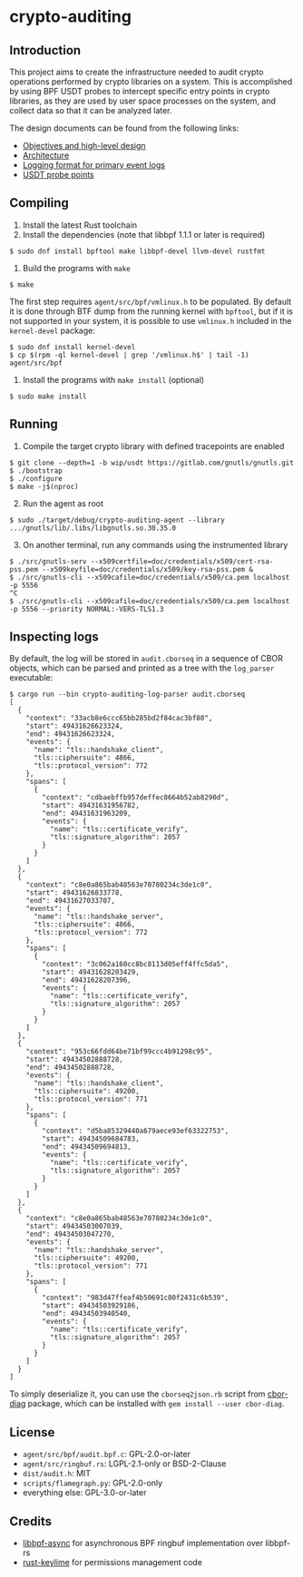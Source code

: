 # crypto-auditing

## Introduction

This project aims to create the infrastructure needed to audit crypto
operations performed by crypto libraries on a system. This is accomplished by
using BPF USDT probes to intercept specific entry points in crypto libraries,
as they are used by user space processes on the system, and collect data so that
it can be analyzed later.

The design documents can be found from the following links:

- [Objectives and high-level design](docs/objectives.md)
- [Architecture](docs/architecture.md)
- [Logging format for primary event logs](docs/logging-format.md)
- [USDT probe points](docs/probe-points.md)

## Compiling

1. Install the latest Rust toolchain
1. Install the dependencies (note that libbpf 1.1.1 or later is required)
```console
$ sudo dnf install bpftool make libbpf-devel llvm-devel rustfmt
```
1. Build the programs with `make`
```console
$ make
```

The first step requires `agent/src/bpf/vmlinux.h` to be populated. By
default it is done through BTF dump from the running kernel with
`bpftool`, but if it is not supported in your system, it is possible
to use `vmlinux.h` included in the `kernel-devel` package:

```console
$ sudo dnf install kernel-devel
$ cp $(rpm -ql kernel-devel | grep '/vmlinux.h$' | tail -1) agent/src/bpf
```

1. Install the programs with `make install` (optional)
```console
$ sudo make install
```

## Running

1. Compile the target crypto library with defined tracepoints are enabled
```console
$ git clone --depth=1 -b wip/usdt https://gitlab.com/gnutls/gnutls.git
$ ./bootstrap
$ ./configure
$ make -j$(nproc)
```
2. Run the agent as root
```console
$ sudo ./target/debug/crypto-auditing-agent --library .../gnutls/lib/.libs/libgnutls.so.30.35.0
```
3. On another terminal, run any commands using the instrumented library
```console
$ ./src/gnutls-serv --x509certfile=doc/credentials/x509/cert-rsa-pss.pem --x509keyfile=doc/credentials/x509/key-rsa-pss.pem &
$ ./src/gnutls-cli --x509cafile=doc/credentials/x509/ca.pem localhost -p 5556
^C
$ ./src/gnutls-cli --x509cafile=doc/credentials/x509/ca.pem localhost -p 5556 --priority NORMAL:-VERS-TLS1.3
```

## Inspecting logs

By default, the log will be stored in `audit.cborseq` in a sequence of
CBOR objects, which can be parsed and printed as a tree with the
`log_parser` executable:
```console
$ cargo run --bin crypto-auditing-log-parser audit.cborseq
[
  {
    "context": "33acb8e6ccc65bb285bd2f84cac3bf80",
    "start": 49431626623324,
    "end": 49431626623324,
    "events": {
      "name": "tls::handshake_client",
      "tls::ciphersuite": 4866,
      "tls::protocol_version": 772
    },
    "spans": [
      {
        "context": "cdbaebffb957deffec8664b52ab8290d",
        "start": 49431631956782,
        "end": 49431631963209,
        "events": {
          "name": "tls::certificate_verify",
          "tls::signature_algorithm": 2057
        }
      }
    ]
  },
  {
    "context": "c8e0a865bab48563e70780234c3de1c0",
    "start": 49431626833778,
    "end": 49431627033707,
    "events": {
      "name": "tls::handshake_server",
      "tls::ciphersuite": 4866,
      "tls::protocol_version": 772
    },
    "spans": [
      {
        "context": "3c062a160cc8bc8113d05eff4ffc5da5",
        "start": 49431628203429,
        "end": 49431628207396,
        "events": {
          "name": "tls::certificate_verify",
          "tls::signature_algorithm": 2057
        }
      }
    ]
  },
  {
    "context": "953c66fdd64be71bf99ccc4b91298c95",
    "start": 49434502888728,
    "end": 49434502888728,
    "events": {
      "name": "tls::handshake_client",
      "tls::ciphersuite": 49200,
      "tls::protocol_version": 771
    },
    "spans": [
      {
        "context": "d5ba85329440a679aece93ef63322753",
        "start": 49434509684783,
        "end": 49434509694813,
        "events": {
          "name": "tls::certificate_verify",
          "tls::signature_algorithm": 2057
        }
      }
    ]
  },
  {
    "context": "c8e0a865bab48563e70780234c3de1c0",
    "start": 49434503007039,
    "end": 49434503047270,
    "events": {
      "name": "tls::handshake_server",
      "tls::ciphersuite": 49200,
      "tls::protocol_version": 771
    },
    "spans": [
      {
        "context": "983d47ffeaf4b50691c80f2431c6b539",
        "start": 49434503929186,
        "end": 49434503940540,
        "events": {
          "name": "tls::certificate_verify",
          "tls::signature_algorithm": 2057
        }
      }
    ]
  }
]
```

To simply deserialize it, you can use the `cborseq2json.rb` script
from [cbor-diag](https://github.com/cabo/cbor-diag) package, which can
be installed with `gem install --user cbor-diag`.

## License

- `agent/src/bpf/audit.bpf.c`: GPL-2.0-or-later
- `agent/src/ringbuf.rs`: LGPL-2.1-only or BSD-2-Clause
- `dist/audit.h`: MIT
- `scripts/flamegraph.py`: GPL-2.0-only
- everything else: GPL-3.0-or-later

## Credits

- [libbpf-async](https://github.com/fujita/libbpf-async) for asynchronous BPF ringbuf implementation over libbpf-rs
- [rust-keylime](https://github.com/keylime/rust-keylime/) for permissions management code
